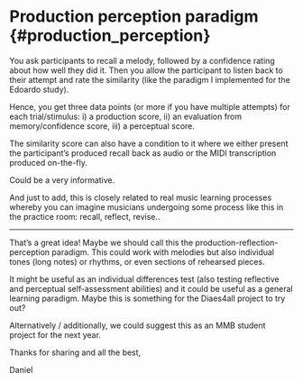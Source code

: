# Production perception paradigm {#production_perception}



You ask participants to recall a melody, followed by a confidence rating about how well they did it. Then you allow the participant to listen back to their attempt and rate the similarity (like the paradigm I implemented for the Edoardo study).

Hence, you get three data points (or more if you have multiple attempts) for each trial/stimulus: i) a production score, ii) an evaluation from memory/confidence score, iii) a perceptual score.

The similarity score can also have a condition to it where we either present the participant’s produced recall back as audio or the MIDI transcription produced on-the-fly.

Could be a very informative.

And just to add, this is closely related to real music learning processes whereby you can imagine musicians undergoing some process like this in the practice room: recall, reflect, revise..

___


That’s a great idea!
Maybe we should call this the production-reflection-perception paradigm.
This could work with melodies but also individual tones (long notes) or rhythms, or even sections of rehearsed pieces.
 
It might be useful as an individual differences test (also testing reflective and perceptual self-assessment abilities) and it could be useful as a general learning paradigm.
Maybe this is something for the Diaes4all project to try out?
 
Alternatively / additionally, we could suggest this as an MMB student project for the next year.
 
Thanks for sharing and all the best,
 
Daniel


